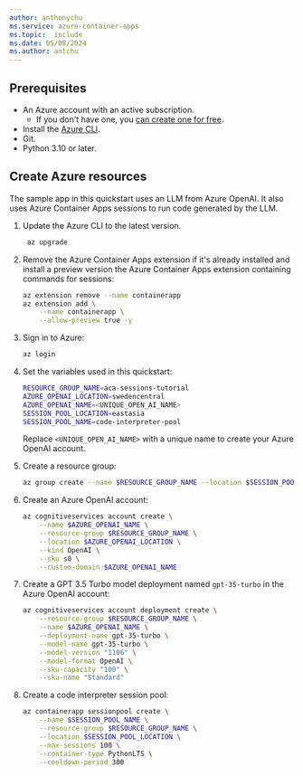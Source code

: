 ```yaml
---
author: anthonychu
ms.service: azure-container-apps
ms.topic:  include
ms.date: 05/08/2024
ms.author: antchu
---
```


## Prerequisites

- An Azure account with an active subscription.
  - If you don't have one, you [can create one for free](https://azure.microsoft.com/pricing/purchase-options/azure-account?cid=msft_learn).
- Install the [Azure CLI](/cli/azure/install-azure-cli).
- Git.
- Python 3.10 or later.

## Create Azure resources

The sample app in this quickstart uses an LLM from Azure OpenAI. It also uses Azure Container Apps sessions to run code generated by the LLM.

1. Update the Azure CLI to the latest version.

   ```bash
    az upgrade
    ```

1. Remove the Azure Container Apps extension if it's already installed and install a preview version the Azure Container Apps extension containing commands for sessions:

    ```bash
    az extension remove --name containerapp
    az extension add \
        --name containerapp \
        --allow-preview true -y
    ```

1. Sign in to Azure:

   ```bash
   az login
   ```

1. Set the variables used in this quickstart:

    ```bash
    RESOURCE_GROUP_NAME=aca-sessions-tutorial
    AZURE_OPENAI_LOCATION=swedencentral
    AZURE_OPENAI_NAME=<UNIQUE_OPEN_AI_NAME>
    SESSION_POOL_LOCATION=eastasia
    SESSION_POOL_NAME=code-interpreter-pool
    ```

    Replace `<UNIQUE_OPEN_AI_NAME>` with a unique name to create your Azure OpenAI account.

1. Create a resource group:

   ```bash
   az group create --name $RESOURCE_GROUP_NAME --location $SESSION_POOL_LOCATION
   ```

1. Create an Azure OpenAI account:

    ```bash
    az cognitiveservices account create \
        --name $AZURE_OPENAI_NAME \
        --resource-group $RESOURCE_GROUP_NAME \
        --location $AZURE_OPENAI_LOCATION \
        --kind OpenAI \
        --sku s0 \
        --custom-domain $AZURE_OPENAI_NAME
    ```

1. Create a GPT 3.5 Turbo model deployment named `gpt-35-turbo` in the Azure OpenAI account:

    ```bash
    az cognitiveservices account deployment create \
        --resource-group $RESOURCE_GROUP_NAME \
        --name $AZURE_OPENAI_NAME \
        --deployment-name gpt-35-turbo \
        --model-name gpt-35-turbo \
        --model-version "1106" \
        --model-format OpenAI \
        --sku-capacity "100" \
        --sku-name "Standard"
    ```

1. Create a code interpreter session pool:

    ```bash
    az containerapp sessionpool create \
        --name $SESSION_POOL_NAME \
        --resource-group $RESOURCE_GROUP_NAME \
        --location $SESSION_POOL_LOCATION \
        --max-sessions 100 \
        --container-type PythonLTS \
        --cooldown-period 300
    ```
